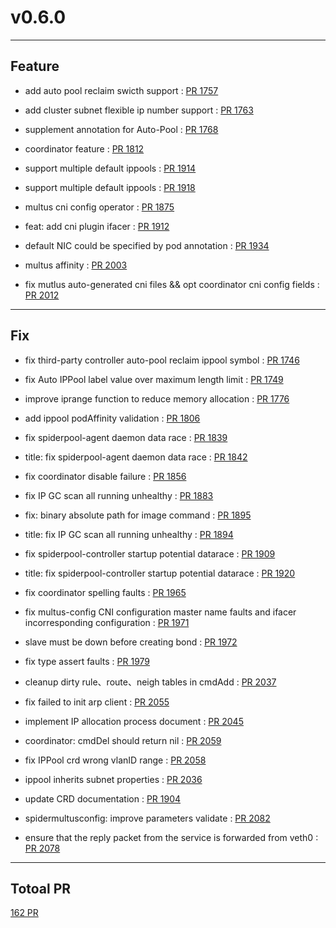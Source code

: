 
# v0.6.0

***

## Feature

* add auto pool reclaim swicth support : [PR 1757](https://github.com/spidernet-io/spiderpool/pull/1757)

* add cluster subnet flexible ip number support : [PR 1763](https://github.com/spidernet-io/spiderpool/pull/1763)

* supplement annotation for Auto-Pool  : [PR 1768](https://github.com/spidernet-io/spiderpool/pull/1768)

* coordinator feature : [PR 1812](https://github.com/spidernet-io/spiderpool/pull/1812)

* support multiple default ippools : [PR 1914](https://github.com/spidernet-io/spiderpool/pull/1914)

* support multiple default ippools : [PR 1918](https://github.com/spidernet-io/spiderpool/pull/1918)

* multus cni config operator : [PR 1875](https://github.com/spidernet-io/spiderpool/pull/1875)

* feat: add cni plugin ifacer : [PR 1912](https://github.com/spidernet-io/spiderpool/pull/1912)

* default NIC could be specified by pod annotation : [PR 1934](https://github.com/spidernet-io/spiderpool/pull/1934)

* multus affinity : [PR 2003](https://github.com/spidernet-io/spiderpool/pull/2003)

* fix mutlus auto-generated cni files && opt coordinator cni config fields : [PR 2012](https://github.com/spidernet-io/spiderpool/pull/2012)



***

## Fix

* fix third-party controller auto-pool reclaim ippool symbol : [PR 1746](https://github.com/spidernet-io/spiderpool/pull/1746)

* fix Auto IPPool label value over maximum length limit : [PR 1749](https://github.com/spidernet-io/spiderpool/pull/1749)

* improve iprange function to reduce memory allocation : [PR 1776](https://github.com/spidernet-io/spiderpool/pull/1776)

* add ippool podAffinity validation : [PR 1806](https://github.com/spidernet-io/spiderpool/pull/1806)

* fix spiderpool-agent daemon data race : [PR 1839](https://github.com/spidernet-io/spiderpool/pull/1839)

* title:	fix spiderpool-agent daemon data race : [PR 1842](https://github.com/spidernet-io/spiderpool/pull/1842)

* fix coordinator disable failure : [PR 1856](https://github.com/spidernet-io/spiderpool/pull/1856)

* fix IP GC scan all running unhealthy : [PR 1883](https://github.com/spidernet-io/spiderpool/pull/1883)

* fix: binary absolute path for image command : [PR 1895](https://github.com/spidernet-io/spiderpool/pull/1895)

* title:	fix IP GC scan all running unhealthy : [PR 1894](https://github.com/spidernet-io/spiderpool/pull/1894)

* fix spiderpool-controller startup potential datarace : [PR 1909](https://github.com/spidernet-io/spiderpool/pull/1909)

* title:	fix spiderpool-controller startup potential datarace : [PR 1920](https://github.com/spidernet-io/spiderpool/pull/1920)

* fix coordinator spelling faults : [PR 1965](https://github.com/spidernet-io/spiderpool/pull/1965)

* fix multus-config CNI configuration master name faults and ifacer incorresponding configuration : [PR 1971](https://github.com/spidernet-io/spiderpool/pull/1971)

* slave must be down before creating bond : [PR 1972](https://github.com/spidernet-io/spiderpool/pull/1972)

* fix type assert faults : [PR 1979](https://github.com/spidernet-io/spiderpool/pull/1979)

* cleanup dirty rule、route、neigh tables in cmdAdd : [PR 2037](https://github.com/spidernet-io/spiderpool/pull/2037)

* fix failed to init arp client : [PR 2055](https://github.com/spidernet-io/spiderpool/pull/2055)

* implement IP allocation process document : [PR 2045](https://github.com/spidernet-io/spiderpool/pull/2045)

* coordinator: cmdDel should return nil : [PR 2059](https://github.com/spidernet-io/spiderpool/pull/2059)

* fix IPPool crd wrong vlanID range : [PR 2058](https://github.com/spidernet-io/spiderpool/pull/2058)

* ippool inherits subnet properties  : [PR 2036](https://github.com/spidernet-io/spiderpool/pull/2036)

* update CRD documentation : [PR 1904](https://github.com/spidernet-io/spiderpool/pull/1904)

* spidermultusconfig: improve parameters validate : [PR 2082](https://github.com/spidernet-io/spiderpool/pull/2082)

* ensure that the reply packet from the service is forwarded from veth0 : [PR 2078](https://github.com/spidernet-io/spiderpool/pull/2078)



***

## Totoal PR

[ 162 PR](https://github.com/spidernet-io/spiderpool/compare/v0.5.0...v0.6.0)
